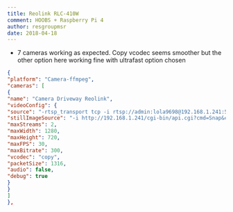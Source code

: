 ```yaml
---
title: Reolink RLC-410W
comment: HOOBS + Raspberry Pi 4
author: resgroupmsr
date: 2018-04-18
---
```

- 7 cameras working as expected.  Copy vcodec seems smoother but the other option here working fine with ultrafast option chosen

```json
{
"platform": "Camera-ffmpeg",
"cameras": [
{
"name": "Camera Driveway Reolink",
"videoConfig": {
"source": "-rtsp_transport tcp -i rtsp://admin:lola9698@192.168.1.241:554/h264Preview_01_main",
"stillImageSource": "-i http://192.168.1.241/cgi-bin/api.cgi?cmd=Snap&channel=0&rs=wuuPhkmUCeI9WG7C&user=admin&password=pwd",
"maxStreams": 2,
"maxWidth": 1280,
"maxHeight": 720,
"maxFPS": 30,
"maxBitrate": 300,
"vcodec": "copy",
"packetSize": 1316,
"audio": false,
"debug": true
}
}
]
},
```
